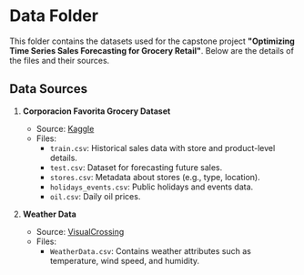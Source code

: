 # Data Folder

This folder contains the datasets used for the capstone project **"Optimizing Time Series Sales Forecasting for Grocery Retail"**. Below are the details of the files and their sources.

## **Data Sources**
1. **Corporacion Favorita Grocery Dataset**
   - Source: [Kaggle](https://www.kaggle.com/competitions/favorita-grocery-sales-forecasting)
   - Files:
     - `train.csv`: Historical sales data with store and product-level details.
     - `test.csv`: Dataset for forecasting future sales.
     - `stores.csv`: Metadata about stores (e.g., type, location).
     - `holidays_events.csv`: Public holidays and events data.
     - `oil.csv`: Daily oil prices.

2. **Weather Data**
   - Source: [VisualCrossing](https://www.visualcrossing.com/weather/weather-data-services)
   - Files:
     - `WeatherData.csv`: Contains weather attributes such as temperature, wind speed, and humidity.
